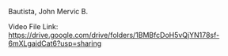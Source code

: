 Bautista, John Mervic B.

Video File Link:
https://drive.google.com/drive/folders/1BMBfcDoH5vQjYN178sf-6mXLgaidCat6?usp=sharing
